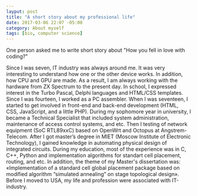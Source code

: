 ```yaml
---
layput: post
title: "A short story about my professional life"
date: 2017-03-06 22:07 -05:00
category: About myself
tags: [bio, computer science]
---
```


One person asked me to write short story about "How you fell in love with coding?"

Since I was seven, IT industry was always around me. It was very interesting to understand how one or the other device works. In addition, how CPU and GPU are made. As a result, I am always working with the hardware from ZX Spectrum to the present day. In school, I expressed interest in the Turbo Pascal, Delphi languages and HTML/CSS templates. Since I was fourteen, I worked as a PC assembler. When I was seventeen, I started to get involved in front-end and back-end development (HTML, CSS, JavaScript, and a little PHP). During my sophomore year in university, I became a Technical Specialist that included system administration, maintenance of access control systems, and etc. Then I testing of network equipment (SoC RTL89xxC) based on OpenWrt and Octopus at Angstrem-Telecom. After I got master’s degree in MIET (Moscow Institute of Electronic Technology), I gained knowledge in automating physical design of integrated circuits. During my education, most of the experience was in C, C++, Python and implementation algorithms for standart cell placement, routing, and etc. In addition, the theme of my Master's dissertation was: «Implementation of a standard cell global placement package based on modified algorithm “simulated annealing” on stage topological design». Before I moved to USA, my life and profession were associated with IT-industry. 
